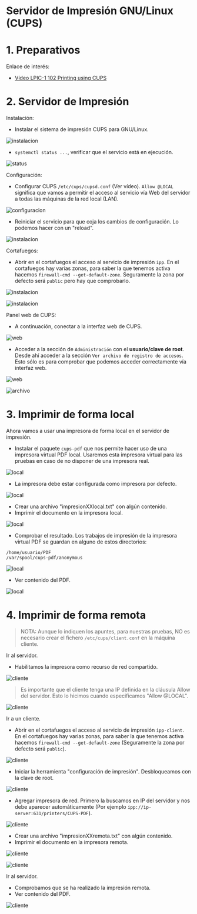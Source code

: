 # Servidor de Impresión GNU/Linux (CUPS)

# 1. Preparativos

Enlace de interés:
* [Vídeo LPIC-1 102 Printing using CUPS](https://youtu.be/6M4oGNn9cVc)

# 2. Servidor de Impresión

Instalación:
* Instalar el sistema de impresión CUPS para GNU/Linux.

![instalacion](https://github.com/DAVIDQR22/add2223-david-quintero/blob/main/ut3/p1b/images/1cupsserver.png)

* `systemctl status ...`, verificar que el servicio está en ejecución.

![status](https://github.com/DAVIDQR22/add2223-david-quintero/blob/main/ut3/p1b/images/2cupsserver.png)

Configuración:
* Configurar CUPS `/etc/cups/cupsd.conf` (Ver vídeo). `Allow @LOCAL` significa que vamos a permitir el acceso al servicio vía Web del servidor a todas las máquinas de la red local (LAN).

![configuracion](https://github.com/DAVIDQR22/add2223-david-quintero/blob/main/ut3/p1b/images/2-1cupsserver.png)

* Reiniciar el servicio para que coja los cambios de configuración. Lo podemos hacer con un "reload".

![instalacion](https://github.com/DAVIDQR22/add2223-david-quintero/blob/main/ut3/p1b/images/2-2cupsserver.png)

Cortafuegos:
* Abrir en el cortafuegos el acceso al servicio de impresión `ipp`. En el cortafuegos hay varias zonas, para saber la que tenemos activa hacemos `firewall-cmd --get-default-zone`. Seguramente la zona por defecto será `public` pero hay que comprobarlo.

![instalacion](https://github.com/DAVIDQR22/add2223-david-quintero/blob/main/ut3/p1b/images/2-3cupsserver.png)

![instalacion](https://github.com/DAVIDQR22/add2223-david-quintero/blob/main/ut3/p1b/images/2-4cupsserver.png)

Panel web de CUPS:
* A continuación, conectar a la interfaz web de CUPS.

![web](https://github.com/DAVIDQR22/add2223-david-quintero/blob/main/ut3/p1b/images/2-5cupsserver.png)

* Acceder a la sección de `Administración` con el **usuario/clave de root**. Desde ahí acceder a la sección `Ver archivo de registro de accesos`. Esto sólo es para comprobar que podemos acceder correctamente vía interfaz web.

![web](https://github.com/DAVIDQR22/add2223-david-quintero/blob/main/ut3/p1b/images/2-6cupsserver.png)

![archivo](https://github.com/DAVIDQR22/add2223-david-quintero/blob/main/ut3/p1b/images/2-7cupsserver.png)

# 3. Imprimir de forma local

Ahora vamos a usar una impresora de forma local en el servidor de impresión.

* Instalar el paquete `cups-pdf` que nos permite hacer uso de una impresora virtual PDF local. Usaremos esta impresora virtual para las pruebas en caso de no disponer de una impresora real.

![local](https://github.com/DAVIDQR22/add2223-david-quintero/blob/main/ut3/p1b/images/3cupsserver.png)

* La impresora debe estar configurada como impresora por defecto.

![local](https://github.com/DAVIDQR22/add2223-david-quintero/blob/main/ut3/p1b/images/3-4cupsserver.png)

* Crear una archivo "impresionXXlocal.txt" con algún contenido.
* Imprimir el documento en la impresora local.

![local](https://github.com/DAVIDQR22/add2223-david-quintero/blob/main/ut3/p1b/images/3-5cupsserver.png)

* Comprobar el resultado. Los trabajos de impresión de la impresora virtual PDF se guardan en alguno de estos directorios:

```
/home/usuario/PDF
/var/spool/cups-pdf/anonymous
```
![local](https://github.com/DAVIDQR22/add2223-david-quintero/blob/main/ut3/p1b/images/3-5-1cupsserver.png)

* Ver contenido del PDF.

![local](https://github.com/DAVIDQR22/add2223-david-quintero/blob/main/ut3/p1b/images/3-5-2cupsserver.png)

# 4. Imprimir de forma remota

> NOTA: Aunque lo indiquen los apuntes, para nuestras pruebas,
NO es necesario crear el fichero `/etc/cups/client.conf`
en la máquina cliente.

Ir al servidor.
* Habilitamos la impresora como recurso de red compartido.

![cliente](https://github.com/DAVIDQR22/add2223-david-quintero/blob/main/ut3/p1b/images/4cupscliente.png)

> Es importante que el cliente tenga una IP definida en la cláusula Allow del servidor. Esto lo hicimos cuando especificamos "Allow @LOCAL".

![cliente](https://github.com/DAVIDQR22/add2223-david-quintero/blob/main/ut3/p1b/images/4-1cupscliente.png)

Ir a un cliente.
* Abrir en el cortafuegos el acceso al servicio de impresión `ipp-client`. En el cortafuegos hay varias zonas, para saber la que tenemos activa hacemos `firewall-cmd --get-default-zone` (Seguramente la zona por defecto será `public`).

![cliente](https://github.com/DAVIDQR22/add2223-david-quintero/blob/main/ut3/p1b/images/4-2cupscliente.png)

* Iniciar la herramienta "configuración de impresión". Desbloqueamos con la clave de root.

![cliente](https://github.com/DAVIDQR22/add2223-david-quintero/blob/main/ut3/p1b/images/4-3cupsclient.png)

* Agregar impresora de red. Primero la buscamos en IP del servidor y nos debe aparecer automáticamente (Por ejemplo `ipp://ip-server:631/printers/CUPS-PDF`).

![cliente](https://github.com/DAVIDQR22/add2223-david-quintero/blob/main/ut3/p1b/images/4-4cupscliente.png)

* Crear una archivo "impresionXXremota.txt" con algún contenido.
* Imprimir el documento en la impresora remota.

![cliente](https://github.com/DAVIDQR22/add2223-david-quintero/blob/main/ut3/p1b/images/4-5cupscliente.png)

![cliente](https://github.com/DAVIDQR22/add2223-david-quintero/blob/main/ut3/p1b/images/4-6cupscliente.png)

Ir al servidor.
* Comprobamos que se ha realizado la impresión remota.
* Ver contenido del PDF.

![cliente](https://github.com/DAVIDQR22/add2223-david-quintero/blob/main/ut3/p1b/images/4-7cupscliente.png)
